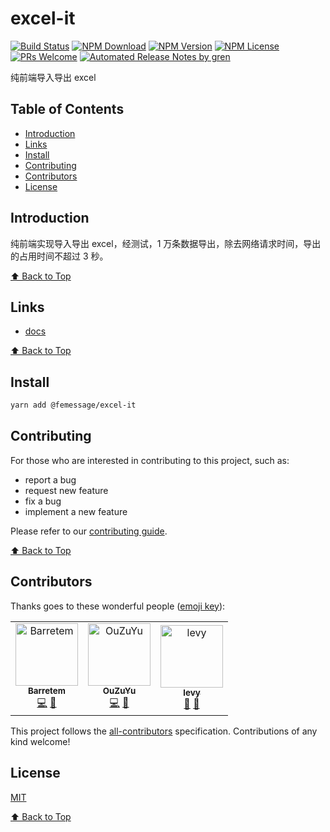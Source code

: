 # excel-it

[![Build Status](https://badgen.net/travis/FEMessage/excel-it/master)](https://travis-ci.com/FEMessage/excel-it)
[![NPM Download](https://badgen.net/npm/dm/@femessage/excel-it)](https://www.npmjs.com/package/@femessage/excel-it)
[![NPM Version](https://badgen.net/npm/v/@femessage/excel-it)](https://www.npmjs.com/package/@femessage/excel-it)
[![NPM License](https://badgen.net/npm/license/@femessage/excel-it)](https://github.com/FEMessage/excel-it/blob/master/LICENSE)
[![PRs Welcome](https://img.shields.io/badge/PRs-welcome-brightgreen.svg)](https://github.com/FEMessage/excel-it/pulls)
[![Automated Release Notes by gren](https://img.shields.io/badge/%F0%9F%A4%96-release%20notes-00B2EE.svg)](https://github-tools.github.io/github-release-notes/)

纯前端导入导出 excel

## Table of Contents

* [Introduction](#introduction)
* [Links](#links)
* [Install](#install)
* [Contributing](#contributing)
* [Contributors](#contributors)
* [License](#license)

## Introduction

纯前端实现导入导出 excel，经测试，1 万条数据导出，除去网络请求时间，导出的占用时间不超过 3 秒。

[⬆ Back to Top](#table-of-contents)

## Links

* [docs](https://FEMessage.github.io/excel-it/)

[⬆ Back to Top](#table-of-contents)

## Install

```sh
yarn add @femessage/excel-it
```

## Contributing

For those who are interested in contributing to this project, such as:

* report a bug
* request new feature
* fix a bug
* implement a new feature

Please refer to our [contributing guide](https://github.com/FEMessage/.github/blob/master/CONTRIBUTING.md).

[⬆ Back to Top](#table-of-contents)

## Contributors

Thanks goes to these wonderful people ([emoji key](https://allcontributors.org/docs/en/emoji-key)):

<!-- ALL-CONTRIBUTORS-LIST:START - Do not remove or modify this section -->

<!-- prettier-ignore -->
<table><tr><td align="center"><a href="https://github.com/Barretem"><img src="https://avatars2.githubusercontent.com/u/47966933?v=4" width="100px;" alt="Barretem"/><br /><sub><b>Barretem</b></sub></a><br /><a href="https://github.com/FEMessage/excel-it/commits?author=Barretem" title="Code">💻</a> <a href="https://github.com/FEMessage/excel-it/commits?author=Barretem" title="Documentation">📖</a></td><td align="center"><a href="http://67.216.223.155/resume/"><img src="https://avatars3.githubusercontent.com/u/26338853?v=4" width="100px;" alt="OuZuYu"/><br /><sub><b>OuZuYu</b></sub></a><br /><a href="https://github.com/FEMessage/excel-it/commits?author=OuZuYu" title="Code">💻</a> <a href="https://github.com/FEMessage/excel-it/commits?author=OuZuYu" title="Documentation">📖</a></td><td align="center"><a href="http://levy.work"><img src="https://avatars3.githubusercontent.com/u/9384365?v=4" width="100px;" alt="levy"/><br /><sub><b>levy</b></sub></a><br /><a href="#review-levy9527" title="Reviewed Pull Requests">👀</a> <a href="#ideas-levy9527" title="Ideas, Planning, & Feedback">🤔</a></td></tr></table>

<!-- ALL-CONTRIBUTORS-LIST:END -->

This project follows the [all-contributors](https://github.com/all-contributors/all-contributors) specification. Contributions of any kind welcome!

## License

[MIT](./LICENSE)

[⬆ Back to Top](#table-of-contents)
